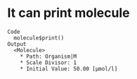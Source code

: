 # It can print molecule

    Code
      molecule$print()
    Output
      <Molecule>
        * Path: Organism|M
        * Scale Divisor: 1
        * Initial Value: 50.00 [µmol/l]

